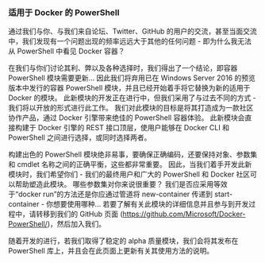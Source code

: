 ### 适用于 Docker 的 PowerShell

通过我们与你、与我们来自论坛、Twitter、GitHub 的用户的交流，甚至当面交流中，我们发现有一个问题出现的频率远远大于其他的任何问题 - 即为什么我无法从 PowerShell 中看见 Docker 容器？

在我们与你们讨论其利、弊以及各种选择时，我们得出了一个结论，即容器 PowerShell 模块需要更新... 因此我们将弃用已在 Windows Server 2016 的预览版本中发行的容器 PowerShell 模块，并且已经开始着手将它替换为新的适用于 Docker 的模块。 此新模块的开发正在进行中，但我们采用了与过去不同的方式 - 我们将以开放的形式进行此工作。 我们对此模块的目标是将其打造成为一款社区协作产品，通过 Docker 引擎带来绝佳的 PowerShell 容器体验。 此新模块会直接构建于 Docker 引擎的 REST 接口顶层，使用户能够在 Docker CLI 和 PowerShell 之间进行选择，或同时选择两者。

构建出色的 PowerShell 模块绝非易事，要确保正确编码，还要保持对象、参数集和 cmdlet 名称之间的正确平衡，这些都非常重要。 因此，当我们着手开发此新模块时，我们希望你们 - 我们的最终用户和广大的 PowerShell 和 Docker 社区可以帮助塑造此模块。 哪些参数集对你来说很重要？ 我们是否应采用等效于“docker run”的方法还是你应通过管道将 new-container 传递到 start-container - 你想要使用哪种... 若要了解有关此模块的详细信息并且参与到开发过程中，请转移到我们的 GitHub 页面 (https://github.com/Microsoft/Docker-PowerShell/)，然后加入我们。

随着开发的进行，若我们取得了稳定的 alpha 质量模块，我们会将其发布在 PowerShell 库上，并且会在此页面上更新有关其使用方法的说明。






<!--HONumber=Apr16_HO4-->


